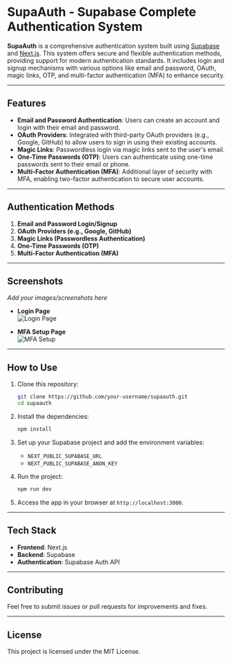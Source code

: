 # SupaAuth - Supabase Complete Authentication System

**SupaAuth** is a comprehensive authentication system built using [Supabase](https://supabase.com/) and [Next.js](https://nextjs.org/). This system offers secure and flexible authentication methods, providing support for modern authentication standards. It includes login and signup mechanisms with various options like email and password, OAuth, magic links, OTP, and multi-factor authentication (MFA) to enhance security.

---

## Features

- **Email and Password Authentication**: Users can create an account and login with their email and password.
- **OAuth Providers**: Integrated with third-party OAuth providers (e.g., Google, GitHub) to allow users to sign in using their existing accounts.
- **Magic Links**: Passwordless login via magic links sent to the user's email.
- **One-Time Passwords (OTP)**: Users can authenticate using one-time passwords sent to their email or phone.
- **Multi-Factor Authentication (MFA)**: Additional layer of security with MFA, enabling two-factor authentication to secure user accounts.

---

## Authentication Methods

1. **Email and Password Login/Signup**
2. **OAuth Providers (e.g., Google, GitHub)**
3. **Magic Links (Passwordless Authentication)**
4. **One-Time Passwords (OTP)**
5. **Multi-Factor Authentication (MFA)**

---

## Screenshots

_Add your images/screenshots here_

- **Login Page**  
  ![Login Page](path-to-your-image)

- **MFA Setup Page**  
  ![MFA Setup](path-to-your-image)

---

## How to Use

1. Clone this repository:
    ```bash
    git clone https://github.com/your-username/supaauth.git
    cd supaauth
    ```

2. Install the dependencies:
    ```bash
    npm install
    ```

3. Set up your Supabase project and add the environment variables:
    - `NEXT_PUBLIC_SUPABASE_URL`
    - `NEXT_PUBLIC_SUPABASE_ANON_KEY`

4. Run the project:
    ```bash
    npm run dev
    ```

5. Access the app in your browser at `http://localhost:3000`.

---

## Tech Stack

- **Frontend**: Next.js
- **Backend**: Supabase
- **Authentication**: Supabase Auth API

---

## Contributing

Feel free to submit issues or pull requests for improvements and fixes.

---

## License

This project is licensed under the MIT License.
